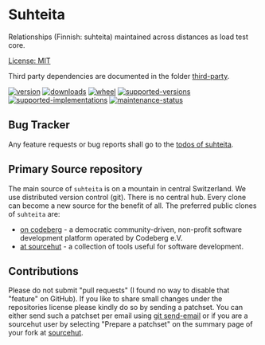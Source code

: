 # Suhteita

Relationships (Finnish: suhteita) maintained across distances as load test core.

[License: MIT](https://git.sr.ht/~sthagen/suhteita/tree/default/item/LICENSE)

Third party dependencies are documented in the folder [third-party](third-party/README.md).

[![version](https://img.shields.io/pypi/v/suhteita.svg?style=flat)](https://pypi.python.org/pypi/suhteita/)
[![downloads](https://static.pepy.tech/badge/suhteita/month)](https://pepy.tech/project/suhteita)
[![wheel](https://img.shields.io/pypi/wheel/suhteita.svg?style=flat)](https://pypi.python.org/pypi/suhteita/)
[![supported-versions](https://img.shields.io/pypi/pyversions/suhteita.svg?style=flat)](https://pypi.python.org/pypi/suhteita/)
[![supported-implementations](https://img.shields.io/pypi/implementation/suhteita.svg?style=flat)](https://pypi.python.org/pypi/suhteita/)
[![maintenance-status](https://img.shields.io/github/commit-activity/y/sthagen/suhteita.svg?style=flat)](https://git.sr.ht/~sthagen/suhteita/log)

## Bug Tracker

Any feature requests or bug reports shall go to the [todos of suhteita](https://todo.sr.ht/~sthagen/suhteita).

## Primary Source repository

The main source of `suhteita` is on a mountain in central Switzerland.
We use distributed version control (git).
There is no central hub.
Every clone can become a new source for the benefit of all.
The preferred public clones of `suhteita` are:

* [on codeberg](https://codeberg.org/sthagen/suhteita) - a democratic community-driven, non-profit software development platform operated by Codeberg e.V.
* [at sourcehut](https://git.sr.ht/~sthagen/suhteita) - a collection of tools useful for software development.

## Contributions

Please do not submit "pull requests" (I found no way to disable that "feature" on GitHub).
If you like to share small changes under the repositories license please kindly do so by sending a patchset.
You can either send such a patchset per email using [git send-email](https://git-send-email.io) or 
if you are a sourcehut user by selecting "Prepare a patchset" on the summary page of your fork at [sourcehut](https://git.sr.ht/).
